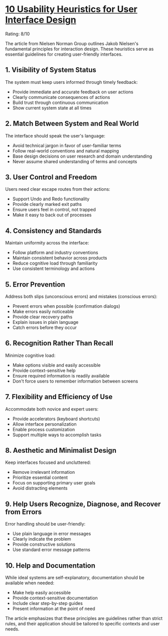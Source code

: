 # [10 Usability Heuristics for User Interface Design](https://www.nngroup.com/articles/ten-usability-heuristics/)

Rating: 8/10

The article from Nielsen Norman Group outlines Jakob Nielsen's fundamental principles for interaction design. These heuristics serve as essential guidelines for creating user-friendly interfaces.

## 1. Visibility of System Status
The system must keep users informed through timely feedback:
- Provide immediate and accurate feedback on user actions
- Clearly communicate consequences of actions
- Build trust through continuous communication
- Show current system state at all times

## 2. Match Between System and Real World
The interface should speak the user's language:
- Avoid technical jargon in favor of user-familiar terms
- Follow real-world conventions and natural mapping
- Base design decisions on user research and domain understanding
- Never assume shared understanding of terms and concepts

## 3. User Control and Freedom
Users need clear escape routes from their actions:
- Support Undo and Redo functionality
- Provide clearly marked exit paths
- Ensure users feel in control, not trapped
- Make it easy to back out of processes

## 4. Consistency and Standards
Maintain uniformity across the interface:
- Follow platform and industry conventions
- Maintain consistent behavior across products
- Reduce cognitive load through familiarity
- Use consistent terminology and actions

## 5. Error Prevention
Address both slips (unconscious errors) and mistakes (conscious errors):
- Prevent errors when possible (confirmation dialogs)
- Make errors easily noticeable
- Provide clear recovery paths
- Explain issues in plain language
- Catch errors before they occur

## 6. Recognition Rather Than Recall
Minimize cognitive load:
- Make options visible and easily accessible
- Provide context-sensitive help
- Ensure required information is readily available
- Don't force users to remember information between screens

## 7. Flexibility and Efficiency of Use
Accommodate both novice and expert users:
- Provide accelerators (keyboard shortcuts)
- Allow interface personalization
- Enable process customization
- Support multiple ways to accomplish tasks

## 8. Aesthetic and Minimalist Design
Keep interfaces focused and uncluttered:
- Remove irrelevant information
- Prioritize essential content
- Focus on supporting primary user goals
- Avoid distracting elements

## 9. Help Users Recognize, Diagnose, and Recover from Errors
Error handling should be user-friendly:
- Use plain language in error messages
- Clearly indicate the problem
- Provide constructive solutions
- Use standard error message patterns

## 10. Help and Documentation
While ideal systems are self-explanatory, documentation should be available when needed:
- Make help easily accessible
- Provide context-sensitive documentation
- Include clear step-by-step guides
- Present information at the point of need

The article emphasizes that these principles are guidelines rather than strict rules, and their application should be tailored to specific contexts and user needs.